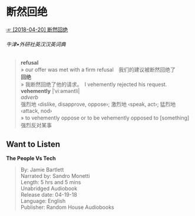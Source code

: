 # 断然回绝  
[☞ [2018-04-20] 断然回绝 ](https://mp.weixin.qq.com/s/DXopUZEx2yW0GkZcQGWgRA)    
  
###### 牛津•外研社英汉汉英词典  
>**refusal**  
» our offer was met with a firm refusal　我们的建议被断然回绝了  
**回绝**  
» 我断然回绝了他的请求。　I vehemently rejected his request.  
**vehemently** |ˈviːəməntli|  
*adverb*  
强烈地 ‹dislike,  disapprove,  oppose›;  激烈地 ‹speak,  act›;  猛烈地 ‹attack,  nod›  
» to vehemently oppose or to be vehemently opposed to [something]　强烈反对某事  
  
  
  
## Want to Listen  
**The People Vs Tech**  
>By: Jamie Bartlett  
Narrated by: Sandro Monetti  
Length: 5 hrs and 5 mins  
Unabridged Audiobook  
Release date: 04-19-18  
Language: English  
Publisher: Random House Audiobooks  
